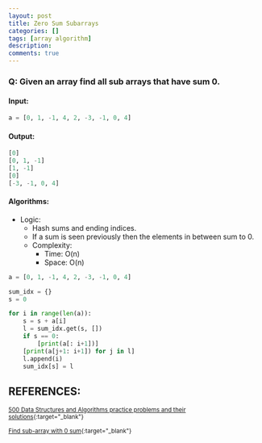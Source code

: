 ```yaml
---
layout: post
title: Zero Sum Subarrays
categories: []
tags: [array algorithm]
description:
comments: true
---
```


### Q: Given an array find all sub arrays that have sum 0.

#### Input:

```python
a = [0, 1, -1, 4, 2, -3, -1, 0, 4]
```

#### Output:

```python
[0]
[0, 1, -1]
[1, -1]
[0]
[-3, -1, 0, 4]
```

#### Algorithms:

* Logic:
  * Hash sums and ending indices.
  * If a sum is seen previously then the elements in between sum to 0.
  * Complexity:
    * Time:     O(n)
    * Space:    O(n)

```python
a = [0, 1, -1, 4, 2, -3, -1, 0, 4]

sum_idx = {}
s = 0

for i in range(len(a)):
    s = s + a[i]
    l = sum_idx.get(s, [])
    if s == 0:
        [print(a[: i+1])]
    [print(a[j+1: i+1]) for j in l]   
    l.append(i)
    sum_idx[s] = l
```

## REFERENCES:

<small>[500 Data Structures and Algorithms practice problems and their solutions](https://techiedelight.quora.com/500-Data-Structures-and-Algorithms-practice-problems-and-their-solutions){:target="_blank"}</small>

<small>[Find sub-array with 0 sum](http://www.techiedelight.com/find-sub-array-with-0-sum/){:target="_blank"}</small>
